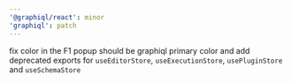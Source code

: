 ```yaml
---
'@graphiql/react': minor
'graphiql': patch
---
```


fix color in the F1 popup should be graphiql primary color and add deprecated exports for `useEditorStore`, `useExecutionStore`, `usePluginStore` and `useSchemaStore`
